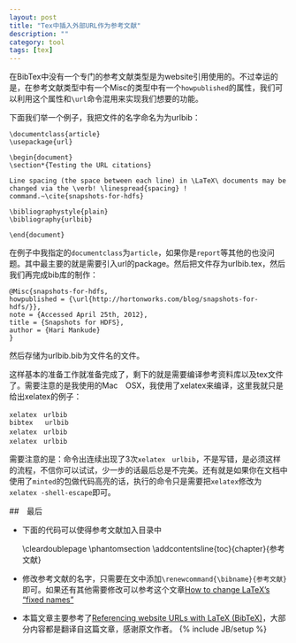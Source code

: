 ```yaml
---
layout: post
title: "Tex中插入外部URL作为参考文献"
description: ""
category: tool
tags: [tex]
---
```


在BibTex中没有一个专门的参考文献类型是为website引用使用的。不过幸运的是，在参考文献类型中有一个Misc的类型中有一个`howpublished`的属性，我们可以利用这个属性和`\url`命令混用来实现我们想要的功能。

下面我们举一个例子，我把文件的名字命名为为urlbib：
	
	\documentclass{article}
	\usepackage{url}
	
	\begin{document}
	\section*{Testing the URL citations}
	
	Line spacing (the space between each line) in \LaTeX\ documents may be changed via the \verb! \linespread{spacing} ! command.~\cite{snapshots-for-hdfs}
	
	\bibliographystyle{plain}
	\bibliography{urlbib}
	
	\end{document}
在例子中我指定的`documentclass`为`article`，如果你是`report`等其他的也没问题。其中最主要的就是需要引入url的package。然后把文件存为urlbib.tex，然后我们再完成bib库的制作：

	@Misc{snapshots-for-hdfs,
	howpublished = {\url{http://hortonworks.com/blog/snapshots-for-hdfs/}},
	note = {Accessed April 25th, 2012},
	title = {Snapshots for HDFS},
	author = {Hari Mankude}
	}
然后存储为urlbib.bib为文件名的文件。

这样基本的准备工作就准备完成了，剩下的就是需要编译参考资料库以及tex文件了。需要注意的是我使用的Mac　OSX，我使用了xelatex来编译，这里我就只是给出xelatex的例子：

	xelatex　urlbib
	bibtex   urlbib
	xelatex　urlbib
	xelatex　urlbib
需要注意的是：命令出连续出现了3次`xelatex　urlbib`，不是写错，是必须这样的流程，不信你可以试试，少一步的话最后总是不完美。还有就是如果你在文档中使用了`minted`的包做代码高亮的话，执行的命令只是需要把`xelatex`修改为`xelatex -shell-escape`即可。

##　最后
* 下面的代码可以使得参考文献加入目录中

	\cleardoublepage
	\phantomsection
	\addcontentsline{toc}{chapter}{参考文献}

* 修改参考文献的名字，只需要在文中添加`\renewcommand{\bibname}{参考文献}`即可。如果还有其他需要修改可以参考这个文章[How to change LaTeX’s “fixed names”](http://www.tex.ac.uk/cgi-bin/texfaq2html?label=fixnam)
* 本篇文章主要参考了[Referencing website URLs with LaTeX (BibTeX)](http://timmurphy.org/2010/04/04/referencing-website-urls-with-latex-bibtex/)，大部分内容都是翻译自这篇文章，感谢原文作者。
{% include JB/setup %}
